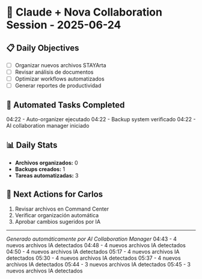 # 🤖 Claude + Nova Collaboration Session - 2025-06-24

## 📋 Daily Objectives
- [ ] Organizar nuevos archivos STAYArta
- [ ] Revisar análisis de documentos
- [ ] Optimizar workflows automatizados
- [ ] Generar reportes de productividad

## 🔄 Automated Tasks Completed
04:22 - Auto-organizer ejecutado
04:22 - Backup system verificado
04:22 - AI collaboration manager iniciado

## 📊 Daily Stats
- **Archivos organizados:** 0
- **Backups creados:** 1
- **Tareas automatizadas:** 3

## 🚀 Next Actions for Carlos
1. Revisar archivos en Command Center
2. Verificar organización automática
3. Aprobar cambios sugeridos por IA

---
*Generado automáticamente por AI Collaboration Manager*
04:43 -        4 nuevos archivos IA detectados
04:48 -        4 nuevos archivos IA detectados
04:50 -        4 nuevos archivos IA detectados
05:17 -        4 nuevos archivos IA detectados
05:30 -        4 nuevos archivos IA detectados
05:37 -        4 nuevos archivos IA detectados
05:44 -        3 nuevos archivos IA detectados
05:45 -        3 nuevos archivos IA detectados
